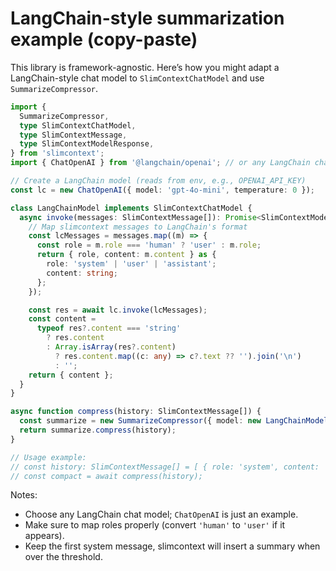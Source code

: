 # LangChain-style summarization example (copy-paste)

This library is framework-agnostic. Here’s how you might adapt a LangChain-style chat model to `SlimContextChatModel` and use `SummarizeCompressor`.

```ts
import {
  SummarizeCompressor,
  type SlimContextChatModel,
  type SlimContextMessage,
  type SlimContextModelResponse,
} from 'slimcontext';
import { ChatOpenAI } from '@langchain/openai'; // or any LangChain chat model

// Create a LangChain model (reads from env, e.g., OPENAI_API_KEY)
const lc = new ChatOpenAI({ model: 'gpt-4o-mini', temperature: 0 });

class LangChainModel implements SlimContextChatModel {
  async invoke(messages: SlimContextMessage[]): Promise<SlimContextModelResponse> {
    // Map slimcontext messages to LangChain's format
    const lcMessages = messages.map((m) => {
      const role = m.role === 'human' ? 'user' : m.role;
      return { role, content: m.content } as {
        role: 'system' | 'user' | 'assistant';
        content: string;
      };
    });

    const res = await lc.invoke(lcMessages);
    const content =
      typeof res?.content === 'string'
        ? res.content
        : Array.isArray(res?.content)
          ? res.content.map((c: any) => c?.text ?? '').join('\n')
          : '';
    return { content };
  }
}

async function compress(history: SlimContextMessage[]) {
  const summarize = new SummarizeCompressor({ model: new LangChainModel(), maxMessages: 12 });
  return summarize.compress(history);
}

// Usage example:
// const history: SlimContextMessage[] = [ { role: 'system', content: 'You are helpful' }, ... ];
// const compact = await compress(history);
```

Notes:

- Choose any LangChain chat model; `ChatOpenAI` is just an example.
- Make sure to map roles properly (convert `'human'` to `'user'` if it appears).
- Keep the first system message, slimcontext will insert a summary when over the threshold.

